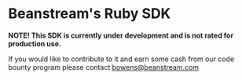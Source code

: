 # Beanstream's Ruby SDK
**NOTE! This SDK is currently under development and is not rated for production use.**

If you would like to contribute to it and earn some cash from our code bounty program please contact bowens@beanstream.com
